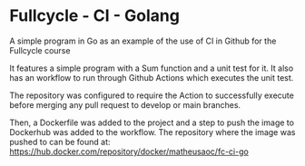 # Fullcycle - CI - Golang
A simple program in Go as an example of the use of CI in Github for the Fullcycle course

It features a simple program with a Sum function and a unit test for it. It also has an workflow to run through Github Actions which executes the unit test.

The repository was configured to require the Action to successfully execute before merging any pull request to develop or main branches.

Then, a Dockerfile was added to the project and a step to push the image to Dockerhub was added to the workflow. The repository where the image was pushed to can be found at: https://hub.docker.com/repository/docker/matheusaoc/fc-ci-go